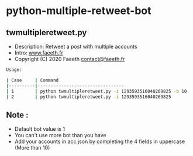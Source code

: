 # python-multiple-retweet-bot
## twmultipleretweet.py
- Description: Retweet a post with multiple accounts
- Intro:  www.faeeth.fr
- Copyright (C) 2020 Faeeth <contact@faeeth.fr>
 
```bash
Usage:

| Case     | Command                    
|----------|---------------------------------
| 1        | python twmultipleretweet.py -i 1293593516040269825 -b 10
| 2        | python twmultipleretweet.py -i 1293593516040269825
```

## Note :
- Default bot value is 1
- You can't use more bot than you have
- Add your accounts in acc.json by completing the 4 fields in uppercase (More than 10)
